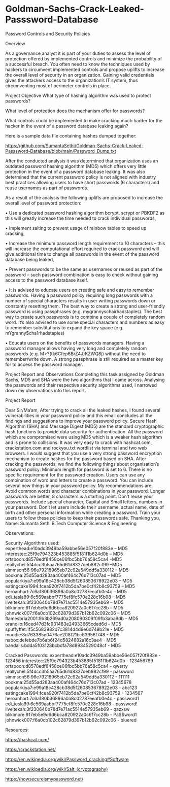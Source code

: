 # Goldman-Sachs-Crack-Leaked-Passsword-Database


Password Controls and Security Policies

Overview


As a governance analyst it is part of your duties to assess the level of protection offered by implemented controls and minimize the probability of a successful breach. You often need to know the techniques used by hackers to circumvent implemented controls and propose uplifts to increase the overall level of security in an organization. Gaining valid credentials gives the attackers access to the organization’s IT system, thus circumventing most of perimeter controls in place.


Project Objective
What type of hashing algorithm was used to protect passwords?

What level of protection does the mechanism offer for passwords?

What controls could be implemented to make cracking much harder for the hacker in the event of a password database leaking again?

Here is a sample data file containing hashes dumped together:

https://github.com/SumantaSethi/Goldman-Sachs-Crack-Leaked-Passsword-Database/blob/main/Password_Dump.txt

After the conducted analysis it was determined that organization uses an outdated password hashing algorithm (MD5) which offers very little protection in the event of a password database leaking. It was also determined that the current password policy is not aligned with industry best practices allowing users to have short passwords (6 characters) and reuse usernames as part of passwords.

As a result of the analysis the following uplifts are proposed to increase the overall level of password protection:

• Use a dedicated password hashing algorithm bcrypt, scrypt or PBKDF2 as this will greatly increase the time needed to crack individual passwords,

• Implement salting to prevent usage of rainbow tables to speed up cracking,

• Increase the minimum password length requirement to 10 characters – this will increase the computational effort required to crack password and will give additional time to change all passwords in the event of the password database being leaked,

• Prevent passwords to be the same as usernames or reused as part of the password – such password combination is easy to check without gaining access to the password database itself.

• It is advised to educate users on creating safe and easy to remember passwords. Having a password policy requiring long passwords with a number of special characters results in user writing passwords down or constantly resetting them. The best way to create a strong and user-friendly password is using passphrases (e.g. mygrannyschairhadstaples). The best way to create such passwords is to combine a couple of completely random word. It’s also advised to use some special characters and numbers as easy to remember substitutions to expand the key space (e.g. mYgranny$cha1rhadstaples)

• Educate users on the benefits of passwords managers. Having a password manager allows having very long and completely random passwords (e.g. M>?{tk6Cfep6BrZ4J)KZWQ8j) without the need to remember/write down. A strong passphrase is still required as a master key for to access the password manager.

Project Report and Observations
Completing this task assigned by Goldman Sachs, MD5 and SHA were the two algorithms that I came across. Analysing the passwords and their respective security algorithms used, I narrowed down my observations into this report.

Project Report

Dear Sir/Ma’am,
After trying to crack all the leaked hashes, I found several vulnerabilities in your password policy and this email concludes all the findings and suggestions to improve your password policy.
Secure Hash Algorithm (SHA) and Message Digest (MD5) are the standard cryptographic hash functions to provide data security for authentication. All the password which are compromised were using MD5 which is a weaker hash algorithm and is prone to collisions.
It was very easy to crack with hashcat.com, crackstation.com and rockyou.txt wordlist via terminal and two web browsers. I would suggest that you use a very strong password encryption mechanism to create hashes for the password based on SHA.
After cracking the passwords, we find the following things about organisation’s password policy:
Minimum length for password is set to 6.
There is no specific requirement for the password creation. Users can use any combination of word and letters to create a password.
You can include several new things in your password policy. My recommendations are:
Avoid common words and character combinations in your password. Longer passwords are better, 8 characters is a starting point.
Don’t reuse your passwords.
Include special character, Capital and Small letters, numbers in your password.
Don’t let users include their username, actual name, date of birth and other personal information while creating a password.
Train your users to follow these policies to keep their passwords safe.
Thanking you,
Name: Sumanta Sethi
B.Tech Computer Science & Engineering


Observations:

Security Algorithms used: 
experthead:e10adc3949ba59abbe56e057f20f883e – MD5
interestec:25f9e794323b453885f5181f1b624d0b – MD5
ortspoon:d8578edf8458ce06fbc5bb76a58c5ca4 –MD5
reallychel:5f4dcc3b5aa765d61d8327deb882cf99 –MD5
simmson56:96e79218965eb72c92a549dd5a330112 – MD5
bookma:25d55ad283aa400af464c76d713c07ad – MD5 
popularkiya7:e99a18c428cb38d5f260853678922e03 – MD5
eatingcake1994:fcea920f7412b5da7be0cf42b8c93759 – MD5 
heroanhart:7c6a180b36896a0a8c02787eeafb0e4c – MD5
edi_tesla89:6c569aabbf7775ef8fc570e228c16b98 – MD5
liveltekah:3f230640b78d7e71ac5514e57935eb69 – MD5
blikimore:917eb5e9d6d6bca820922a0c6f7cc28b – MD5
johnwick007:f6a0cb102c62879d397b12b62c092c06 – MD5
flamesbria2001:9b3b269ad0a208090309f091b3aba9db – MD5
oranolio:16ced47d3fc931483e24933665cded6d - MD5
spuffyffet:1f5c5683982d7c3814d4d9e6d749b21e - MD5
moodie:8d763385e0476ae208f21bc63956f748 - MD5
nabox:defebde7b6ab6f24d5824682a16c3ae4 - MD5
bandalls:bdda5f03128bcbdfa78d8934529048cf - MD5

Cracked Passwords:
experthead:e10adc3949ba59abbe56e057f20f883e - 123456
interestec:25f9e794323b453885f5181f1b624d0b - 123456789
ortspoon:d8578edf8458ce06fbc5bb76a58c5ca4 - qwerty
reallychel:5f4dcc3b5aa765d61d8327deb882cf99 - password
simmson56:96e79218965eb72c92a549dd5a330112 - 111111
bookma:25d55ad283aa400af464c76d713c07ad - 12345678
popularkiya7:e99a18c428cb38d5f260853678922e03 - abc123
eatingcake1994:fcea920f7412b5da7be0cf42b8c93759 - 1234567
heroanhart:7c6a180b36896a0a8c02787eeafb0e4c - password1
edi_tesla89:6c569aabbf7775ef8fc570e228c16b98 - password!
liveltekah:3f230640b78d7e71ac5514e57935eb69 - qazxsw
blikimore:917eb5e9d6d6bca820922a0c6f7cc28b - Pa$$word1
johnwick007:f6a0cb102c62879d397b12b62c092c06 - bluered



Resources:

https://hashcat.com/

https://crackstation.net/

https://en.wikipedia.org/wiki/Password_cracking#Software

https://en.wikipedia.org/wiki/Salt_(cryptography)

https://howsecureismypassword.net/
